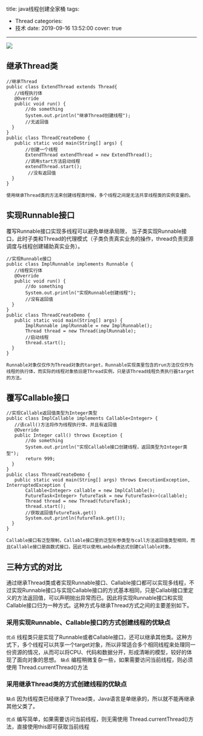title: java线程创建全家桶
tags:
  - Thread
categories:
  - 技术
date: 2019-09-16 13:52:00
cover: true

---
![](http://q6pznk9ej.bkt.clouddn.com/img%20%281%29.png)
<!-- more -->

## 继承Thread类
```
//继承Thread
public class ExtendThread extends Thread{
   //线程执行体
   @Override
   public void run() {
       //do something
       System.out.println("继承Thread创建线程");
       //无返回值
  }
}
public class ThreadCreateDemo {
   public static void main(String[] args) {
       //创建一个线程
       ExtendThread extendThread = new ExtendThread();
       //调用start方法启动线程
       extendThread.start();
        //没有返回值
  }
}
```
`使用继承Thread类的方法来创建线程类时候，多个线程之间是无法共享线程类的实例变量的。`

## 实现Runnable接口

覆写Runnable接口实现多线程可以避免单继承局限， 当子类实现Runnable接口，此时子类和Thread的代理模式（子类负责真实业务的操作，thread负责资源调度与线程创建辅助真实业务）。
```
//实现Runnable接口
public class ImplRunnable implements Runnable {
   //线程实行体
   @Override
   public void run() {
       //do something
       System.out.println("实现Runnable创建线程");
       //没有返回值
  }
}
public class ThreadCreateDemo {
   public static void main(String[] args) {
       ImplRunnable implRunnable = new ImplRunnable();
       Thread thread = new Thread(implRunnable);
       //启动线程
       thread.start();
  }
}
```
`Runnable对象仅仅作为Thread对象的target，Runnable实现类里包含的run方法仅仅作为线程的执行体，而实际的线程对象依旧是Thread实例，只是该Thread线程负责执行器target的方法。`

## 覆写Callable接口
```
//实现Callable返回值类型为Integer类型
public class ImplCallable implements Callable<Integer> {
   //该call()方法将作为线程执行体，并且有返回值
   @Override
   public Integer call() throws Exception {
       //do something
       System.out.println("实现Callable接口创建线程，返回类型为Integer类型");
       return 999;
  }
}
public class ThreadCreateDemo {
   public static void main(String[] args) throws ExecutionException, InterruptedException {
       Callable<Integer> callable = new ImplCallable();
       FutureTask<Integer> futureTask = new FutureTask<>(callable);
       Thread thread = new Thread(futureTask);
       thread.start();
       //获取返回值futureTask.get()
       System.out.println(futureTask.get());
  }
}
```
`Callable接口有泛型限制，Callable接口里的泛型形参类型与call方法返回值类型相同，而且Callable接口是函数式接口，因此可以使用Lambda表达式创建Callable对象。`

## 三种方式的对比

通过继承Thread类或者实现Runnable接口、Callable接口都可以实现多线程，不过实现Runnable接口与实现Callable接口的方式基本相同，只是Callabl接口里定义的方法返回值，可以声明抛出异常而已。因此将实现Runnable接口和实现Callable接口归为一种方式。这种方式与继承Thread方式之间的主要差别如下。

### 采用实现Runnable、Callable接口的方式创建线程的优缺点

`优点`
线程类只是实现了Runnable或者Callable接口，还可以继承其他类。这种方式下，多个线程可以共享一个target对象，所以非常适合多个相同线程来处理同一份资源的情况，从而可以将CPU、代码和数据分开，形成清晰的模型，较好的体现了面向对象的思想。
`缺点`
编程稍微复杂一些，如果需要访问当前线程，则必须使用
Thread.currentThread()方法

### 采用继承Thread类的方式创建线程的优缺点

`缺点`
因为线程类已经继承了Thread类，Java语言是单继承的，所以就不能再继承其他父类了。

`优点`
编写简单，如果需要访问当前线程，则无需使用
Thread.currentThread()方法，直接使用this即可获取当前线程